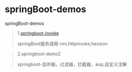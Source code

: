 # springBoot-demos
springBoot-demos

> 1.[springboot-invoke](https://github.com/2010yhh/springBoot-demos/tree/master/springboot-invoke)
>
> springBoot服务调用-rmi,httpinvoke,hession



> 2.springboot-demo2
>
> springboot-监听器，过滤器，拦截器，aop,自定义注解